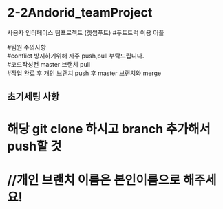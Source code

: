 # 2-2Andorid_teamProject
사용자 인터페이스 팀프로젝트 (겟썸푸트)
#푸트트럭 이용 어플

#팀원 주의사항   
#conflict 방지하기위해 자주 push,pull 부탁드립니다.  
#코드작성전 master 브랜치 pull  
#작업 완료 후 개인 브랜치 push 후 master 브랜치와 merge 

## 초기세팅 사항  
  
# 해당 git clone 하시고 branch 추가해서 push할 것
# //개인 브랜치 이름은 본인이름으로 해주세요!
